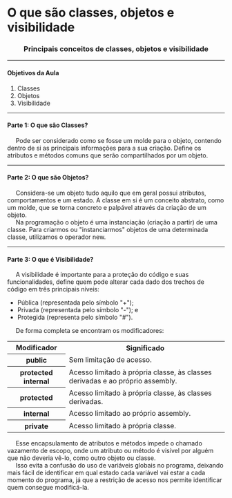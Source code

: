 <h1 align="left">
  O que são classes, objetos e visibilidade
</h1>

<h3 align="center">Principais conceitos de classes, objetos e visibilidade</h3>

<hr>

<h4 align="left">Objetivos da Aula</h4>

<ol>
  <li>Classes</li>
  <li>Objetos</li>
  <li>Visibilidade</li>
</ol>

<hr>

<h4 align="left">Parte 1: O que são Classes?</h4>

<p align="left">
  &nbsp;&nbsp;&nbsp;&nbsp;&nbsp;Pode ser considerado como se fosse um molde para o objeto, contendo dentro de si as principais informações para a sua criação. Define os atributos e métodos comuns que serão compartilhados por um objeto.
</p>

<hr>

<h4 align="left">Parte 2: O que são Objetos?</h4>

<p align="left">
  &nbsp;&nbsp;&nbsp;&nbsp;&nbsp;Considera-se um objeto tudo aquilo que em geral possui atributos, comportamentos e um estado. A classe em si é um conceito abstrato, como um molde, que se torna concreto e palpável através da criação de um objeto.<br>
  &nbsp;&nbsp;&nbsp;&nbsp;&nbsp;Na programação o objeto é uma instanciação (criação a partir) de uma classe. Para criarmos ou "instanciarmos" objetos de uma determinada classe, utilizamos o operador new.
</p>

<hr>

<h4 align="left">Parte 3: O que é Visibilidade?</h4>

<p align="left">
  &nbsp;&nbsp;&nbsp;&nbsp;&nbsp;A visibilidade é importante para a proteção do código e suas funcionalidades, define quem pode alterar cada dado dos trechos de código em três principais níveis:
</p>

<ul>
  <li>Pública (representada pelo símbolo "+");</li>
  <li>Privada (representada pelo símbolo "-"); e</li>
  <li>Protegida (representa pelo símbolo "#").</li>
</ul>

<p align="left">
  &nbsp;&nbsp;&nbsp;&nbsp;&nbsp;De forma completa se encontram os modificadores:
</p>

<table>
    <tr>
        <th>Modificador</th>
        <th>Significado</th>
    </tr>
    <tr>
        <th>public</th>
        <td>Sem limitação de acesso.</td>
    </tr>
    <tr>
        <th>protected internal</th>
        <td>Acesso limitado à própria classe, às classes derivadas e ao próprio assembly.</td>
    </tr>
    <tr>
        <th>protected</th>
        <td>Acesso limitado à própria classe, às classes derivadas.</td>
    </tr>
    <tr>
        <th>internal</th>
        <td>Acesso limitado ao próprio assembly.</td>
    </tr>
    <tr>
        <th>private</th>
        <td>Acesso limitado à própria classe.</td>
    </tr>
</table>

<p align="left">
  &nbsp;&nbsp;&nbsp;&nbsp;&nbsp;Esse encapsulamento de atributos e métodos impede o chamado vazamento de escopo, onde um atributo ou método é visível por alguém que não deveria vê-lo, como outro objeto ou classe.<br>
  &nbsp;&nbsp;&nbsp;&nbsp;&nbsp;Isso evita a confusão do uso de variáveis globais no programa, deixando mais fácil de identificar em qual estado cada variável vai estar a cada momento do programa, já que a restrição de acesso nos permite identificar quem consegue modificá-la.
</p>
